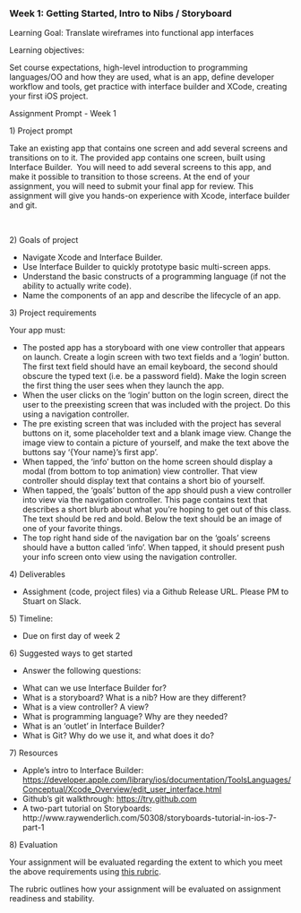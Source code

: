 <html><head><title>Week 1 - Assignment Prompt</title></head>
<body class="c15">
<h3 class="c4 c14 c16"><a name="h.l1bthwlh6uon"></a><span class="c2">Week 1: Getting Started, Intro to Nibs / Storyboard</span></h3>
<p class="c1 c6"><span class="c2"></span></p>
<p class="c4 c6"><span class="c2">Learning Goal: </span><span class="c13">Translate wireframes into functional app interfaces</span></p>
<p class="c1 c6"><span class="c2"></span></p>
<p class="c4 c6"><span class="c2">Learning objectives: </span></p>
<p class="c1 c6"><span class="c2"></span></p>
<p class="c4 c6"><span class="c2">Set course expectations, high-level introduction to programming languages/OO and how they are used, what is an app, define developer workflow and tools, get practice with interface builder</span><span class="c2">&nbsp;and XCode, creating your first iOS project.</span></p>
<p class="c1 c6"><span class="c2"></span></p>
<p class="c4"><a name="h.gjdgxs"></a><span class="c2">Assignment Prompt - Week 1</span></p>
<p class="c1"><span class="c2 c3"></span></p>
<p class="c4"><span class="c2">1) Project prompt</span></p>
<p class="c4"><span class="c2">Take an existing app that contains one screen and add several screens and transitions on to it. The provided app contains one screen, built using Interface Builder. &nbsp;You will need to add several screens to this app, and make it possible to transition to those screens. At the end of your assignment, you will need to submit your </span><span class="c2">final app </span><span class="c2">for review. This assignment will give you hands-on experience with Xcode, interface builder and git.</span></p>
<p class="c4"><span class="c2 c3">&nbsp;</span></p>
<p class="c4"><a name="h.30j0zll"></a><span class="c2">2) Goals of project</span></p>
<ul class="c0 lst-kix_list_4-0 start"><li class="c4 c10 c9"><span class="c2">Navigate Xcode and Interface Builder.</span></li><li class="c4 c9 c10"><span class="c2">Use Interface Builder to quickly prototype basic multi-screen apps.</span></li><li class="c4 c10 c9"><span class="c2">Understand the basic constructs of a programming language (if not the ability to actually write code).</span></li><li class="c4 c10 c9"><span class="c2">Name the components of an app and describe the lifecycle of an app.</span></li></ul>
<p class="c1"><span class="c2 c3"></span></p>
<p class="c4"><span class="c2">3) </span><span class="c2">Project requirements </span></p><p class="c4"><span class="c2">Your app must:</span></p>
<ul class="c0 lst-kix_list_1-0 start"><li class="c4 c7"><span class="c2">The posted app has a storyboard with one view controller that appears on launch. Create a login screen with two text fields and a &lsquo;login&rsquo; button. The first text field should have an email keyboard, the second should obscure the typed text (i.e. be a password field). Make the login screen the first thing the user sees when they launch the app.</span></li><li class="c4 c7"><span class="c2">When the user clicks on the &lsquo;login&rsquo; button on the login screen, direct the user to the preexisting screen that was included with the project. Do this using a navigation controller.</span></li><li class="c4 c7"><span class="c2">The pre existing screen that was included with the project has several buttons on it, some placeholder text and a blank image view. Change the image view to contain a picture of yourself, and make the text above the buttons say &lsquo;{Your name}&rsquo;s first app&rsquo;.</span></li><li class="c4 c7"><span class="c2">When tapped, the &lsquo;info&rsquo; button on the home screen should display a modal (from bottom to top animation) view controller. That view controller should display text that contains a short bio of yourself.</span></li><li class="c4 c7"><span class="c2">When tapped, the &lsquo;goals&rsquo; button of the app should push a view controller into view via the navigation controller. This page contains text that describes a short blurb about what you&rsquo;re hoping to get out of this class. The text should be red and bold. Below the text should be an image of one of your favorite things.</span></li><li class="c4 c7"><span class="c2">The top right hand side of the navigation bar on the &lsquo;goals&rsquo; screens should have a button called &lsquo;info&rsquo;. When tapped, it should present push your info screen onto view using the navigation controller.</span></li></ul>
<p class="c1 c14"><span class="c2"></span></p>
<p class="c4"><span class="c2">4) Deliverables</span></p>

* Assighment (code, project files) via a Github Release URL.  Please PM to Stuart on Slack.

<p class="c1"><span class="c2 c3"></span></p>
<p class="c4"><span class="c2">5) Timeline:</span></p>
<ul class="c0 lst-kix_6f27uvrcbvge-0 start"><li class="c4 c9"><span class="c2">Due on first day of week 2</span></li></ul>
<p class="c1"><span class="c2 c3"></span></p>
<p class="c4"><span class="c2">6) Suggested ways to get started</span></p>
<ul class="c0 lst-kix_list_6-0 start"><li class="c4 c10 c9 c17"><span class="c2">Answer the following questions:</span></li></ul><ul class="c0 lst-kix_list_6-1 start"><li class="c4 c11 c10"><span class="c2">What can we use Interface Builder for?</span></li><li class="c4 c11 c10"><span class="c2">What is a storyboard? What is a nib? How are they different?</span></li><li class="c4 c11 c10"><span class="c2">What is a view controller? A view?</span></li><li class="c4 c10 c11"><span class="c2">What is programming language? Why are they needed?</span></li><li class="c4 c11 c10"><span class="c2">What is an &lsquo;outlet&rsquo; in Interface Builder?</span></li><li class="c4 c11 c10"><span class="c2">What is Git? Why do we use it, and what does it do?</span></li></ul>
<p class="c1"><span class="c2 c3"></span></p>
<p class="c4"><span class="c2">7) Resources</span></p>
<ul class="c0 lst-kix_rz6l4weps9pn-0 start"><li class="c4 c9"><span class="c2">Apple&rsquo;s intro to Interface Builder: </span><span class="c2 c8"><a class="c5" href="https://developer.apple.com/library/ios/documentation/ToolsLanguages/Conceptual/Xcode_Overview/edit_user_interface.html">https://developer.apple.com/library/ios/documentation/ToolsLanguages/Conceptual/Xcode_Overview/edit_user_interface.html</a></span></li><li class="c4 c9"><span class="c2">Github&rsquo;s git walkthrough: </span><span class="c2 c8"><a class="c5" href="https://www.google.com/url?q=https%3A%2F%2Ftry.github.com&amp;sa=D&amp;sntz=1&amp;usg=AFQjCNGFkFvPMPxs6FBtefUrdKjziiynwA">https://try.github.com</a></span></li><li class="c4 c9"><span class="c2">A two-part tutorial on Storyboards: http://www.raywenderlich.com/50308/storyboards-tutorial-in-ios-7-part-1</span></li></ul>
<p class="c1"><span class="c2 c3"></span></p>
<p class="c4"><span class="c2">8)</span><span class="c2">&nbsp;Evaluation</span></p>
<p class="c4"><span class="c2">Your assignment will be evaluated regarding the extent to which you meet the above requirements using </span><span class="c2 c8"><a class="c5" href="https://docs.google.com/a/generalassemb.ly/spreadsheets/d/1ZyQqx4sKDoi5tYd8Fdm8uhoUr1UMhIRhFLvndV5akV0/edit#gid=1185823687">this rubric</a></span><span class="c2">. </span></p>
<p class="c1"><span class="c2"></span></p>
<p class="c4"><span class="c2">The rubric outlines how your assignment will be evaluated on assignment readiness and stability.</span></p>
</body>
</html>
